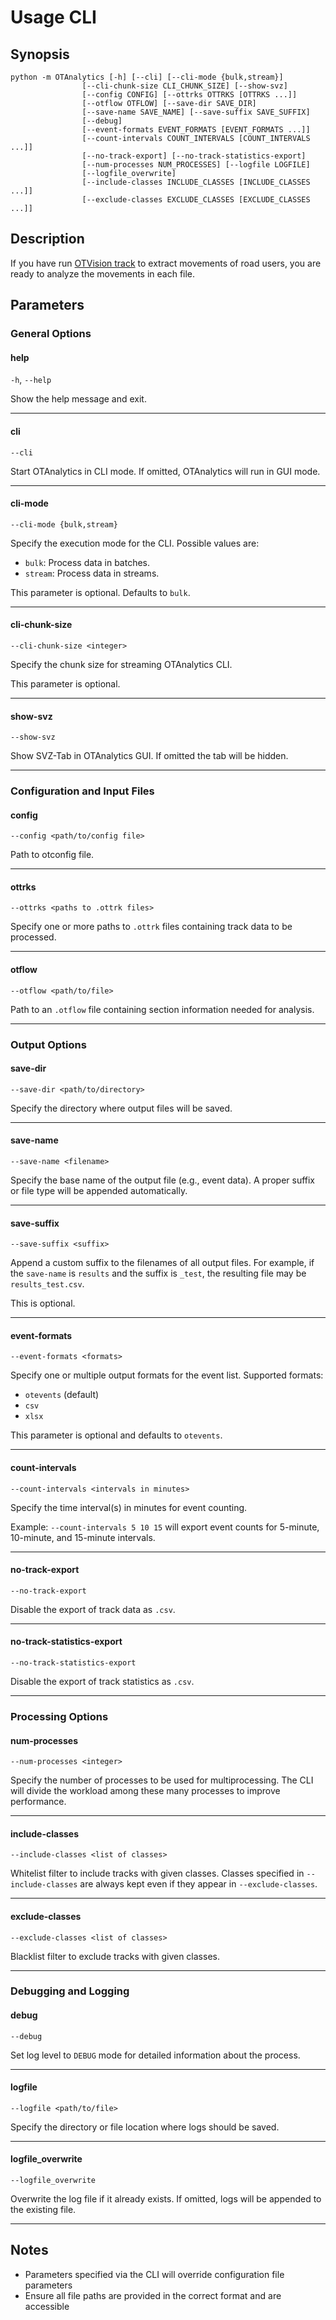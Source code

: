 # Usage CLI

## Synopsis

```text
python -m OTAnalytics [-h] [--cli] [--cli-mode {bulk,stream}]
                [--cli-chunk-size CLI_CHUNK_SIZE] [--show-svz]
                [--config CONFIG] [--ottrks OTTRKS [OTTRKS ...]]
                [--otflow OTFLOW] [--save-dir SAVE_DIR]
                [--save-name SAVE_NAME] [--save-suffix SAVE_SUFFIX]
                [--debug]
                [--event-formats EVENT_FORMATS [EVENT_FORMATS ...]]
                [--count-intervals COUNT_INTERVALS [COUNT_INTERVALS ...]]
                [--no-track-export] [--no-track-statistics-export]
                [--num-processes NUM_PROCESSES] [--logfile LOGFILE]
                [--logfile_overwrite]
                [--include-classes INCLUDE_CLASSES [INCLUDE_CLASSES ...]]
                [--exclude-classes EXCLUDE_CLASSES [EXCLUDE_CLASSES ...]]
```

## Description

If you have run [OTVision track](../../OTVision/usage/track)
to extract movements of road users,
you are ready to analyze the movements in each file.

## Parameters

### General Options

#### help

`-h`, `--help`

Show the help message and exit.

---

#### cli

`--cli`

Start OTAnalytics in CLI mode. If omitted, OTAnalytics will run in GUI mode.

---

#### cli-mode

`--cli-mode {bulk,stream}`

Specify the execution mode for the CLI. Possible values are:

- `bulk`: Process data in batches.
- `stream`: Process data in streams.

This parameter is optional. Defaults to `bulk`.

---

#### cli-chunk-size

`--cli-chunk-size <integer>`

Specify the chunk size for streaming OTAnalytics CLI.

This parameter is optional.

---

#### show-svz

`--show-svz`

Show SVZ-Tab in OTAnalytics GUI. If omitted the tab will be hidden.

---

### Configuration and Input Files

#### config

`--config <path/to/config file>`

Path to otconfig file.

---

#### ottrks

`--ottrks <paths to .ottrk files>`

Specify one or more paths to `.ottrk` files containing track data to be processed.

---

#### otflow

`--otflow <path/to/file>`

Path to an `.otflow` file containing section information needed for analysis.

---

### Output Options

#### save-dir

`--save-dir <path/to/directory>`

Specify the directory where output files will be saved.

---

#### save-name

`--save-name <filename>`

Specify the base name of the output file (e.g., event data).
A proper suffix or file type will be appended automatically.

---

#### save-suffix

`--save-suffix <suffix>`

Append a custom suffix to the filenames of all output files.
For example, if the `save-name` is `results` and the suffix is `_test`,
the resulting file may be `results_test.csv`.

This is optional.

---

#### event-formats

`--event-formats <formats>`

Specify one or multiple output formats for the event list. Supported formats:

- `otevents` (default)
- `csv`
- `xlsx`

This parameter is optional and defaults to `otevents`.

---

#### count-intervals

`--count-intervals <intervals in minutes>`

Specify the time interval(s) in minutes for event counting.

Example: `--count-intervals 5 10 15` will export event counts for 5-minute, 10-minute,
and 15-minute intervals.

---

#### no-track-export

`--no-track-export`

Disable the export of track data as `.csv`.

---

#### no-track-statistics-export

`--no-track-statistics-export`

Disable the export of track statistics as `.csv`.

---

### Processing Options

#### num-processes

`--num-processes <integer>`

Specify the number of processes to be used for multiprocessing.
The CLI will divide the workload among these many processes to improve performance.

---

#### include-classes

`--include-classes <list of classes>`

Whitelist filter to include tracks with given classes. Classes specified in
`--include-classes` are always kept even if they appear in `--exclude-classes`.

---

#### exclude-classes

`--exclude-classes <list of classes>`

Blacklist filter to exclude tracks with given classes.

---

### Debugging and Logging

#### debug

`--debug`

Set log level to `DEBUG` mode for detailed information about the process.

---

#### logfile

`--logfile <path/to/file>`

Specify the directory or file location where logs should be saved.

---

#### logfile_overwrite

`--logfile_overwrite`

Overwrite the log file if it already exists.
If omitted, logs will be appended to the existing file.

---

## Notes

- Parameters specified via the CLI will override configuration file parameters
- Ensure all file paths are provided in the correct format and are accessible
